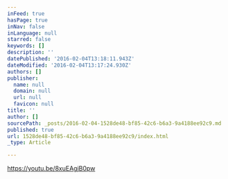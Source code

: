 ```yaml
---
inFeed: true
hasPage: true
inNav: false
inLanguage: null
starred: false
keywords: []
description: ''
datePublished: '2016-02-04T13:18:11.943Z'
dateModified: '2016-02-04T13:17:24.930Z'
authors: []
publisher:
  name: null
  domain: null
  url: null
  favicon: null
title: ''
author: []
sourcePath: _posts/2016-02-04-1528de48-bf85-42c6-b6a3-9a4188ee92c9.md
published: true
url: 1528de48-bf85-42c6-b6a3-9a4188ee92c9/index.html
_type: Article

---
```

https://youtu.be/8xuEAgjB0pw